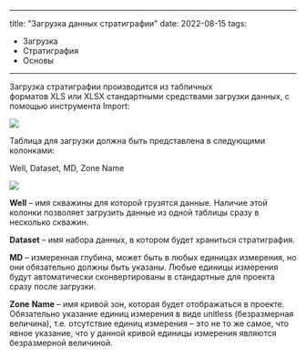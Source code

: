 
---
title: "Загрузка данных стратиграфии"
date: 2022-08-15
tags:
- Загрузка
- Стратиграфия
- Основы
---

Загрузка стратиграфии производится из табличных форматов XLS или XLSX стандартными средствами загрузки данных, с помощью инструмента Import:

![](http://gamma-wellbore.com/wp-content/uploads/2023/02/image71.png)

Таблица для загрузки должна быть представлена в следующими колонками:

Well, Dataset, MD, Zone Name

![](http://gamma-wellbore.com/wp-content/uploads/2023/02/image72.png)

**Well** – имя скважины для которой грузятся данные. Наличие этой колонки позволяет загрузить данные из одной таблицы сразу в несколько скважин.

**Dataset** – имя набора данных, в котором будет храниться стратиграфия.

**MD** – измеренная глубина, может быть в любых единицах измерения, но они обязательно должны быть указаны. Любые единицы измерения будут автоматически сконвертированы в стандартные для проекта сразу после загрузки.

**Zone** **Name** – имя кривой зон, которая будет отображаться в проекте. Обязательно указание единиц измерения в виде unitless (безразмерная величина), т.е. отсутствие единиц измерения – это не то же самое, что явное указание, что у данной кривой единицы измерения являются безразмерной величиной.